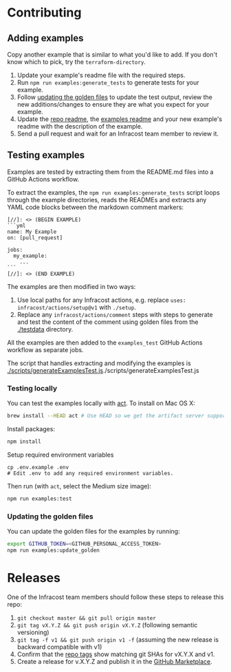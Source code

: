 # Contributing

## Adding examples

Copy another example that is similar to what you'd like to add. If you don't know which to pick, try the `terraform-directory`.
1. Update your example's readme file with the required steps.
2. Run `npm run examples:generate_tests` to generate tests for your example.
3. Follow [updating the golden files](#updating-the-golden-files) to update the test output, review the new additions/changes to ensure they are what you expect for your example.
4. Update the [repo readme](readme.md), the [examples readme](examples/readme.md) and your new example's readme with the description of the example.
5. Send a pull request and wait for an Infracost team member to review it.

## Testing examples

Examples are tested by extracting them from the README.md files into a GitHub Actions workflow.

To extract the examples, the `npm run examples:generate_tests` script loops through the example directories, reads the READMEs and extracts any YAML code blocks between the markdown comment markers:

````
[//]: <> (BEGIN EXAMPLE)
```yml
name: My Example
on: [pull_request]

jobs:
  my_example:
    ...
```
[//]: <> (END EXAMPLE)
````

The examples are then modified in two ways:
1. Use local paths for any Infracost actions, e.g. replace `uses: infracost/actions/setup@v1` with `./setup`.
2. Replace any `infracost/actions/comment` steps with steps to generate and test the content of the comment using golden files from the [./testdata](./testdata) directory.

All the examples are then added to the `examples_test` GitHub Actions workflow as separate jobs.

The script that handles extracting and modifying the examples is [./scripts/generateExamplesTest.js]()./scripts/generateExamplesTest.js

### Testing locally

You can test the examples locally with [act](https://github.com/nektos/act). To install on Mac OS X:

```sh
brew install --HEAD act # Use HEAD so we get the artifact server support
```

Install packages:

```sh
npm install
```

Setup required environment variables

```
cp .env.example .env
# Edit .env to add any required environment variables.
```

Then run (with `act`, select the Medium size image):

```sh
npm run examples:test
```

### Updating the golden files

You can update the golden files for the examples by running:

```sh
export GITHUB_TOKEN=<GITHUB_PERSONAL_ACCESS_TOKEN>
npm run examples:update_golden
```

# Releases

One of the Infracost team members should follow these steps to release this repo:
1. `git checkout master && git pull origin master`
2. `git tag vX.Y.Z && git push origin vX.Y.Z` (following semantic versioning)
3. `git tag -f v1 && git push origin v1 -f` (assuming the new release is backward compatible with v1)
4. Confirm that the [repo tags](https://github.com/infracost/actions/tags) show matching git SHAs for vX.Y.X and v1.
5. Create a release for v.X.Y.Z and publish it in the [GitHub Marketplace](https://github.com/marketplace/actions/infracost-actions).
